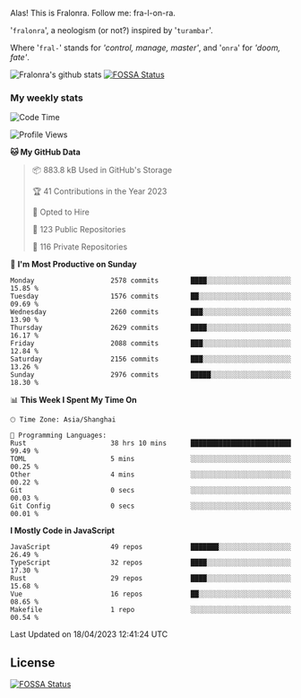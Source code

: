 Alas! This is Fralonra. Follow me: fra-l-on-ra.

'`fralonra`', a neologism (or not?) inspired by '`turambar`'.

Where '`fral-`' stands for *'control, manage, master'*, and '`onra`' for *'doom, fate'*.

![Fralonra's github stats](https://github-readme-stats.vercel.app/api?username=fralonra)
[![FOSSA Status](https://app.fossa.com/api/projects/git%2Bgithub.com%2Ffralonra%2Ffralonra.svg?type=shield)](https://app.fossa.com/projects/git%2Bgithub.com%2Ffralonra%2Ffralonra?ref=badge_shield)

### My weekly stats

<!--START_SECTION:waka-->
![Code Time](http://img.shields.io/badge/Code%20Time-3%2C314%20hrs%2029%20mins-blue)

![Profile Views](http://img.shields.io/badge/Profile%20Views-7-blue)

**🐱 My GitHub Data** 

> 📦 883.8 kB Used in GitHub's Storage 
 > 
> 🏆 41 Contributions in the Year 2023
 > 
> 💼 Opted to Hire
 > 
> 📜 123 Public Repositories 
 > 
> 🔑 116 Private Repositories 
 > 
📅 **I'm Most Productive on Sunday** 

```text
Monday                   2578 commits        ████░░░░░░░░░░░░░░░░░░░░░   15.85 % 
Tuesday                  1576 commits        ██░░░░░░░░░░░░░░░░░░░░░░░   09.69 % 
Wednesday                2260 commits        ███░░░░░░░░░░░░░░░░░░░░░░   13.90 % 
Thursday                 2629 commits        ████░░░░░░░░░░░░░░░░░░░░░   16.17 % 
Friday                   2088 commits        ███░░░░░░░░░░░░░░░░░░░░░░   12.84 % 
Saturday                 2156 commits        ███░░░░░░░░░░░░░░░░░░░░░░   13.26 % 
Sunday                   2976 commits        █████░░░░░░░░░░░░░░░░░░░░   18.30 % 
```


📊 **This Week I Spent My Time On** 

```text
🕑︎ Time Zone: Asia/Shanghai

💬 Programming Languages: 
Rust                     38 hrs 10 mins      █████████████████████████   99.49 % 
TOML                     5 mins              ░░░░░░░░░░░░░░░░░░░░░░░░░   00.25 % 
Other                    4 mins              ░░░░░░░░░░░░░░░░░░░░░░░░░   00.22 % 
Git                      0 secs              ░░░░░░░░░░░░░░░░░░░░░░░░░   00.03 % 
Git Config               0 secs              ░░░░░░░░░░░░░░░░░░░░░░░░░   00.01 % 
```

**I Mostly Code in JavaScript** 

```text
JavaScript               49 repos            ███████░░░░░░░░░░░░░░░░░░   26.49 % 
TypeScript               32 repos            ████░░░░░░░░░░░░░░░░░░░░░   17.30 % 
Rust                     29 repos            ████░░░░░░░░░░░░░░░░░░░░░   15.68 % 
Vue                      16 repos            ██░░░░░░░░░░░░░░░░░░░░░░░   08.65 % 
Makefile                 1 repo              ░░░░░░░░░░░░░░░░░░░░░░░░░   00.54 % 
```




 Last Updated on 18/04/2023 12:41:24 UTC
<!--END_SECTION:waka-->

## License
[![FOSSA Status](https://app.fossa.com/api/projects/git%2Bgithub.com%2Ffralonra%2Ffralonra.svg?type=large)](https://app.fossa.com/projects/git%2Bgithub.com%2Ffralonra%2Ffralonra?ref=badge_large)